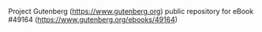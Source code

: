 Project Gutenberg (https://www.gutenberg.org) public repository for eBook #49164 (https://www.gutenberg.org/ebooks/49164)
